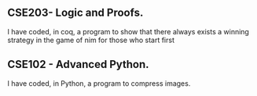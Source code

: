 ## CSE203- Logic and Proofs. 

I have coded, in coq, a program to show that there always exists a winning strategy in the game of nim for those who start first

## CSE102 - Advanced Python. 
I have coded, in Python, a program to compress images.
